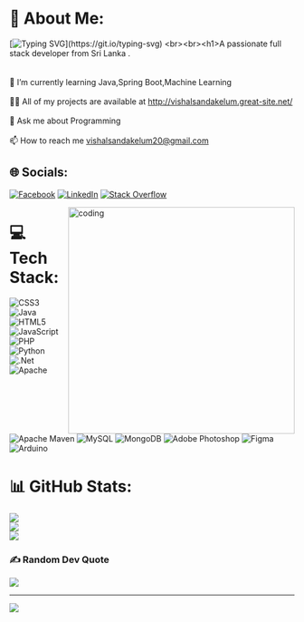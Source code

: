 # 💫 About Me:
[![Typing SVG](https://readme-typing-svg.herokuapp.com?font=Bebas+Neue&size=40&pause=1000&color=138FF7&width=550&height=65&lines=Hi+👋+I'm+Vishal+Sandakelum.;I'm+a+Devaloper👨‍💻.;I'm+a+Designer✨.;I%2Cm+a+Freelancer🤖.)](https://git.io/typing-svg)
<br><br><h1>A passionate full stack developer from Sri Lanka .</h1><br><br><br>🌱 I’m currently learning Java,Spring Boot,Machine Learning<br><br>👨‍💻 All of my projects are available at http://vishalsandakelum.great-site.net/<br><br>💬 Ask me about Programming<br><br>📫 How to reach me vishalsandakelum20@gmail.com


## 🌐 Socials:
[![Facebook](https://img.shields.io/badge/Facebook-%231877F2.svg?logo=Facebook&logoColor=white)](https://facebook.com/https://fb.com/vishalsandakelum) [![LinkedIn](https://img.shields.io/badge/LinkedIn-%230077B5.svg?logo=linkedin&logoColor=white)](https://linkedin.com/in/https://www.linkedin.com/in/vishal-sandakelum-352294258/) [![Stack Overflow](https://img.shields.io/badge/-Stackoverflow-FE7A16?logo=stack-overflow&logoColor=white)](https://stackoverflow.com/users/https://stackoverflow.com/users/22070634) 

<img align="right" alt = "coding" width="400" src = "https://user-images.githubusercontent.com/55389276/140866485-8fb1c876-9a8f-4d6a-98dc-08c4981eaf70.gif">

# 💻 Tech Stack:
![CSS3](https://img.shields.io/badge/css3-%231572B6.svg?style=for-the-badge&logo=css3&logoColor=white) ![Java](https://img.shields.io/badge/java-%23ED8B00.svg?style=for-the-badge&logo=java&logoColor=white) ![HTML5](https://img.shields.io/badge/html5-%23E34F26.svg?style=for-the-badge&logo=html5&logoColor=white) ![JavaScript](https://img.shields.io/badge/javascript-%23323330.svg?style=for-the-badge&logo=javascript&logoColor=%23F7DF1E) ![PHP](https://img.shields.io/badge/php-%23777BB4.svg?style=for-the-badge&logo=php&logoColor=white) ![Python](https://img.shields.io/badge/python-3670A0?style=for-the-badge&logo=python&logoColor=ffdd54) ![.Net](https://img.shields.io/badge/.NET-5C2D91?style=for-the-badge&logo=.net&logoColor=white) ![Apache](https://img.shields.io/badge/apache-%23D42029.svg?style=for-the-badge&logo=apache&logoColor=white) ![Apache Maven](https://img.shields.io/badge/Apache%20Maven-C71A36?style=for-the-badge&logo=Apache%20Maven&logoColor=white) ![MySQL](https://img.shields.io/badge/mysql-%2300f.svg?style=for-the-badge&logo=mysql&logoColor=white) ![MongoDB](https://img.shields.io/badge/MongoDB-%234ea94b.svg?style=for-the-badge&logo=mongodb&logoColor=white) ![Adobe Photoshop](https://img.shields.io/badge/adobephotoshop-%2331A8FF.svg?style=for-the-badge&logo=adobephotoshop&logoColor=white) 	![Figma](https://img.shields.io/badge/figma-%23F24E1E.svg?style=for-the-badge&logo=figma&logoColor=white) ![Arduino](https://img.shields.io/badge/-Arduino-00979D?style=for-the-badge&logo=Arduino&logoColor=white)
# 📊 GitHub Stats:
![](https://github-readme-stats.vercel.app/api?username=VishalSandakelum&theme=radical&hide_border=false&include_all_commits=false&count_private=false)<br/>
![](https://github-readme-streak-stats.herokuapp.com/?user=VishalSandakelum&theme=radical&hide_border=false)<br/>
![](https://github-readme-stats.vercel.app/api/top-langs/?username=VishalSandakelum&theme=radical&hide_border=false&include_all_commits=false&count_private=false&layout=compact)

### ✍️ Random Dev Quote
![](https://quotes-github-readme.vercel.app/api?type=horizontal&theme=radical)

---
[![](https://visitcount.itsvg.in/api?id=VishalSandakelum&icon=0&color=0)](https://visitcount.itsvg.in)

<!-- Proudly created with GPRM ( https://gprm.itsvg.in ) -->
